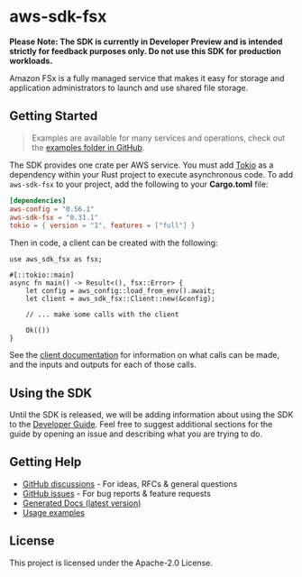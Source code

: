 # aws-sdk-fsx

**Please Note: The SDK is currently in Developer Preview and is intended strictly for
feedback purposes only. Do not use this SDK for production workloads.**

Amazon FSx is a fully managed service that makes it easy for storage and application administrators to launch and use shared file storage.

## Getting Started

> Examples are available for many services and operations, check out the
> [examples folder in GitHub](https://github.com/awslabs/aws-sdk-rust/tree/main/examples).

The SDK provides one crate per AWS service. You must add [Tokio](https://crates.io/crates/tokio)
as a dependency within your Rust project to execute asynchronous code. To add `aws-sdk-fsx` to
your project, add the following to your **Cargo.toml** file:

```toml
[dependencies]
aws-config = "0.56.1"
aws-sdk-fsx = "0.31.1"
tokio = { version = "1", features = ["full"] }
```

Then in code, a client can be created with the following:

```rust,no_run
use aws_sdk_fsx as fsx;

#[::tokio::main]
async fn main() -> Result<(), fsx::Error> {
    let config = aws_config::load_from_env().await;
    let client = aws_sdk_fsx::Client::new(&config);

    // ... make some calls with the client

    Ok(())
}
```

See the [client documentation](https://docs.rs/aws-sdk-fsx/latest/aws_sdk_fsx/client/struct.Client.html)
for information on what calls can be made, and the inputs and outputs for each of those calls.

## Using the SDK

Until the SDK is released, we will be adding information about using the SDK to the
[Developer Guide](https://docs.aws.amazon.com/sdk-for-rust/latest/dg/welcome.html). Feel free to suggest
additional sections for the guide by opening an issue and describing what you are trying to do.

## Getting Help

* [GitHub discussions](https://github.com/awslabs/aws-sdk-rust/discussions) - For ideas, RFCs & general questions
* [GitHub issues](https://github.com/awslabs/aws-sdk-rust/issues/new/choose) - For bug reports & feature requests
* [Generated Docs (latest version)](https://awslabs.github.io/aws-sdk-rust/)
* [Usage examples](https://github.com/awslabs/aws-sdk-rust/tree/main/examples)

## License

This project is licensed under the Apache-2.0 License.


